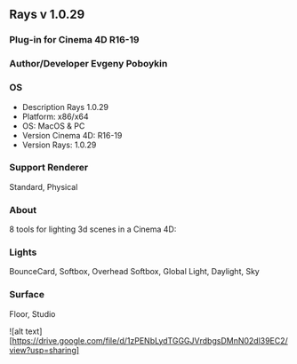 ## Rays v 1.0.29

### Plug-in for Cinema 4D R16-19
### Author/Developer Evgeny Poboykin

### OS
- Description Rays 1.0.29
- Platform: x86/x64
- OS: MacOS & PC
- Version Cinema 4D: R16-19
- Version Rays: 1.0.29

### Support Renderer
Standard, Physical

### About
8 tools for lighting 3d scenes in a Cinema 4D:

### Lights
BounceCard, Softbox, Overhead Softbox, Global Light, Daylight, Sky

### Surface
Floor, Studio

![alt text][https://drive.google.com/file/d/1zPENbLydTGGGJVrdbgsDMnN02dl39EC2/view?usp=sharing]
